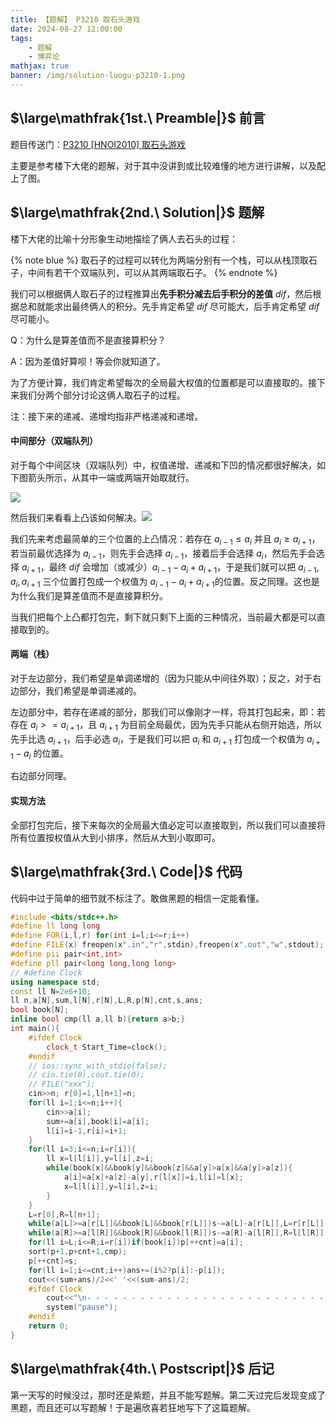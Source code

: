 ```yaml
---
title: 【题解】 P3210 取石头游戏
date: 2024-08-27 12:00:00
tags: 
    - 题解
    - 博弈论
mathjax: true
banner: /img/solution-luogu-p3210-1.png
---
```


## $\large\mathfrak{1st.\ Preamble|}$ 前言

题目传送门：[P3210 [HNOI2010] 取石头游戏](https://www.luogu.com.cn/problem/P3210)

主要是参考楼下大佬的题解，对于其中没讲到或比较难懂的地方进行讲解，以及配上了图。

## $\large\mathfrak{2nd.\ Solution|}$ 题解

楼下大佬的比喻十分形象生动地描绘了俩人去石头的过程：

{% note blue %}
取石子的过程可以转化为两端分别有一个栈，可以从栈顶取石子，中间有若干个双端队列，可以从其两端取石子。
{% endnote %}

我们可以根据俩人取石子的过程推算出**先手积分减去后手积分的差值** $dif$，然后根据总和就能求出最终俩人的积分。先手肯定希望 $dif$ 尽可能大，后手肯定希望 $dif$ 尽可能小。

Q：为什么是算差值而不是直接算积分？

A：因为差值好算呗！等会你就知道了。

为了方便计算，我们肯定希望每次的全局最大权值的位置都是可以直接取的。接下来我们分两个部分讨论这俩人取石子的过程。

注：接下来的递减、递增均指非严格递减和递增。

#### 中间部分（双端队列）

对于每个中间区块（双端队列）中，权值递增、递减和下凹的情况都很好解决，如下图箭头所示，从其中一端或两端开始取就行。

![](/img/solution-luogu-p3210-1.png)

然后我们来看看上凸该如何解决。![](/img/solution-luogu-p3210-2.png)

我们先来考虑最简单的三个位置的上凸情况：若存在 $a_{i-1}\le a_i$ 并且 $a_i\ge a_{i+1}$，若当前最优选择为 $a_{i-1}$，则先手会选择 $a_{i-1}$，接着后手会选择 $a_i$，然后先手会选择 $a_{i+1}$，最终 $dif$ 会增加（或减少）$a_{i-1}-a_i+a_{i+1}$，于是我们就可以把 $a_{i-1}, a_i, a_{i+1}$ 三个位置打包成一个权值为 $a_{i-1}-a_i+a_{i+1}$​​ 的位置。反之同理。这也是为什么我们是算差值而不是直接算积分。

当我们把每个上凸都打包完，剩下就只剩下上面的三种情况，当前最大都是可以直接取到的。

#### 两端（栈）

对于左边部分，我们希望是单调递增的（因为只能从中间往外取）；反之，对于右边部分，我们希望是单调递减的。

左边部分中，若存在递减的部分，那我们可以像刚才一样，将其打包起来，即：若存在 $a_i>=a_{i+1}$，且 $a_{i+1}$ 为目前全局最优，因为先手只能从右侧开始选，所以先手比选 $a_{i+1}$，后手必选 $a_i$，于是我们可以把 $a_i$ 和 $a_{i+1}$ 打包成一个权值为 $a_{i+1}-a_i$  的位置。

右边部分同理。

#### 实现方法

全部打包完后，接下来每次的全局最大值必定可以直接取到，所以我们可以直接将所有位置按权值从大到小排序，然后从大到小取即可。

## $\large\mathfrak{3rd.\ Code|}$ 代码

代码中过于简单的细节就不标注了。敢做黑题的相信一定能看懂。

```cpp
#include <bits/stdc++.h>
#define ll long long
#define FOR(i,l,r) for(int i=l;i<=r;i++)
#define FILE(x) freopen(x".in","r",stdin),freopen(x".out","w",stdout);
#define pii pair<int,int>
#define pll pair<long long,long long>
// #define Clock
using namespace std;
const ll N=2e6+10;
ll n,a[N],sum,l[N],r[N],L,R,p[N],cnt,s,ans;
bool book[N];
inline bool cmp(ll a,ll b){return a>b;}
int main(){
    #ifdef Clock
        clock_t Start_Time=clock();
    #endif
    // ios::sync_with_stdio(false);
    // cin.tie(0),cout.tie(0);
    // FILE("xxx");
    cin>>n; r[0]=1,l[n+1]=n;
    for(ll i=1;i<=n;i++){
        cin>>a[i];
        sum+=a[i],book[i]=a[i];
        l[i]=i-1,r[i]=i+1;
    }
    for(ll i=3;i<=n;i=r[i]){
        ll x=l[l[i]],y=l[i],z=i;
        while(book[x]&&book[y]&&book[z]&&a[y]>a[x]&&a[y]>a[z]){
            a[i]=a[x]+a[z]-a[y],r[l[x]]=i,l[i]=l[x];
            x=l[l[i]],y=l[i],z=i;
        }
    }
    L=r[0],R=l[n+1];
    while(a[L]>=a[r[L]]&&book[L]&&book[r[L]])s-=a[L]-a[r[L]],L=r[r[L]];
    while(a[R]>=a[l[R]]&&book[R]&&book[l[R]])s-=a[R]-a[l[R]],R=l[l[R]];
    for(ll i=L;i<=R;i=r[i])if(book[i])p[++cnt]=a[i];
    sort(p+1,p+cnt+1,cmp);
    p[++cnt]=s;
    for(ll i=1;i<=cnt;i++)ans+=(i%2?p[i]:-p[i]);
    cout<<(sum+ans)/2<<' '<<(sum-ans)/2;
    #ifdef Clock
        cout<<"\n- - - - - - - - - - - - - - - - - - - - - - - - - - - - - -\nRuntime: "<<clock()-Start_Time<<" ms\n";
        system("pause");
    #endif
    return 0;
}
```

## $\large\mathfrak{4th.\ Postscript|}$ 后记

第一天写的时候没过，那时还是紫题，并且不能写题解。第二天过完后发现变成了黑题，而且还可以写题解！于是遍欣喜若狂地写下了这篇题解。